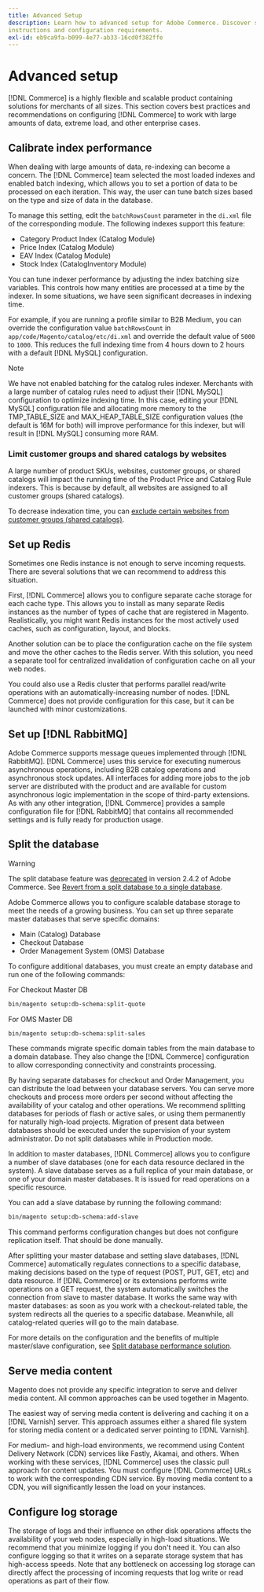 ```yaml
---
title: Advanced Setup
description: Learn how to advanced setup for Adobe Commerce. Discover step-by-step
instructions and configuration requirements.
exl-id: eb9ca9fa-b099-4e77-ab33-16cd0f382ffe
---
```

# Advanced setup

[!DNL Commerce] is a highly flexible and scalable product containing solutions for merchants of all sizes. This section covers best practices and recommendations on configuring [!DNL Commerce] to work with large amounts of data, extreme load, and other enterprise cases.

## Calibrate index performance

When dealing with large amounts of data, re-indexing can become a concern. The [!DNL Commerce] team selected the most loaded indexes and enabled batch indexing, which  allows you to set a portion of data to be processed on each iteration. This way, the user can tune batch sizes based on the type and size of data in the database.

To manage this setting, edit the `batchRowsCount` parameter in the `di.xml` file of the corresponding module. The following indexes support this feature:

*  Category Product Index (Catalog Module)
*  Price Index (Catalog Module)
*  EAV Index (Catalog Module)
*  Stock Index (CatalogInventory Module)

You can tune indexer performance by adjusting the index batching size variables. This controls how many entities are processed at a time by the indexer. In some situations, we have seen significant decreases in indexing time.

For example, if you are running a profile similar to B2B Medium, you can override the configuration value `batchRowsCount` in `app/code/Magento/catalog/etc/di.xml` and override the default value of `5000` to `1000`. This reduces the full indexing time from 4 hours down to 2 hours with a default [!DNL MySQL] configuration.

>[!NOTE]
>
>We have not enabled batching for the catalog rules indexer. Merchants with a large number of catalog rules need to adjust their [!DNL MySQL] configuration to optimize indexing time. In this case, editing your [!DNL MySQL] configuration file and allocating more memory to the TMP_TABLE_SIZE and MAX_HEAP_TABLE_SIZE configuration values (the default is 16M for both) will improve performance for this indexer, but will result in [!DNL MySQL] consuming more RAM.

### Limit customer groups and shared catalogs by websites

A large number of product SKUs, websites, customer groups, or shared catalogs will impact the running time of the Product Price and Catalog Rule indexers. This is because by default, all websites are assigned to all customer groups (shared catalogs).

To decrease indexation time, you can [exclude certain websites from customer groups (shared catalogs)](https://developer.adobe.com/commerce/php/development/components/indexing/optimization/#customer-group-limitations-by-websites).

## Set up Redis

Sometimes one Redis instance is not enough to serve incoming requests. There are several solutions that we can recommend to address this situation.

First, [!DNL Commerce] allows you to configure separate cache storage for each cache type. This allows you to install as many separate Redis instances as the number of types of cache that are registered in Magento. Realistically, you might want Redis instances for the most actively used caches, such as configuration, layout, and blocks.

Another solution can be to place the configuration cache on the file system and move the other caches to the Redis server. With this solution, you need a separate tool for centralized invalidation of configuration cache on all your web nodes.

You could also use a Redis cluster that performs parallel read/write operations with an automatically-increasing number of nodes. [!DNL Commerce] does not provide configuration for this case, but it can be launched with minor customizations.

## Set up [!DNL RabbitMQ]

Adobe Commerce supports message queues implemented through [!DNL RabbitMQ]. [!DNL Commerce] uses this service for executing numerous asynchronous operations, including B2B catalog operations and asynchronous stock updates. All interfaces for adding more jobs to the job server are distributed with the product and are available for custom asynchronous logic implementation in the scope of third-party extensions. As with any other integration, [!DNL Commerce] provides a sample configuration file for [!DNL RabbitMQ] that contains all recommended settings and is fully ready for production usage.

## Split the database

>[!WARNING]
>
>The split database feature was [deprecated](https://community.magento.com/t5/Magento-DevBlog/Deprecation-of-Split-Database-in-Magento-Commerce/ba-p/465187) in version 2.4.2 of Adobe Commerce. See [Revert from a split database to a single database](../configuration/storage/revert-split-database.md).

Adobe Commerce allows you to configure scalable database storage to meet the needs of a growing business. You can set up three separate master databases that serve specific domains:

*  Main (Catalog) Database
*  Checkout Database
*  Order Management System (OMS) Database

To configure additional databases, you must create an empty database and run one of the following commands:

For Checkout Master DB

```bash
bin/magento setup:db-schema:split-quote
```

For OMS Master DB

```bash
bin/magento setup:db-schema:split-sales
```

These commands migrate specific domain tables from the main database to a domain database. They also change the [!DNL Commerce] configuration to allow corresponding connectivity and constraints processing.

By having separate databases for checkout and Order Management, you can distribute the load between your database servers. You can serve more checkouts and process more orders per second without affecting the availability of your catalog and other operations. We recommend splitting databases for periods of flash or active sales, or using them permanently for naturally high-load projects. Migration of present data between databases should be executed under the supervision of your system administrator.  Do not split databases while in Production mode.

In addition to master databases, [!DNL Commerce] allows you to configure a number of slave databases (one for each data resource declared in the system). A slave database serves as a full replica of your main database, or one of your domain master databases. It is issued for read operations on a specific resource.

You can add a slave database by running the following command:

```bash
bin/magento setup:db-schema:add-slave
```

This command performs configuration changes but does not configure replication itself. That should be done manually.

After splitting your master database and setting slave databases, [!DNL Commerce] automatically regulates connections to a specific database, making decisions based on the type of request (POST, PUT, GET, etc) and data resource. If [!DNL Commerce] or its extensions performs write operations on a GET request, the system automatically switches the connection from slave to master database. It works the same way with master databases: as soon as you work with a checkout-related table, the system redirects all the queries to a specific database. Meanwhile, all catalog-related queries will go to the main database.

For more details on the configuration and the benefits of multiple master/slave configuration, see
[Split database performance solution](../configuration/storage/multi-master.md).

## Serve media content

Magento does not provide any specific integration to serve and deliver media content. All common approaches can be used together in Magento.

The easiest way of serving media content is delivering and caching it on a [!DNL Varnish] server. This approach assumes either a shared file system for storing media content or a dedicated server pointing to [!DNL Varnish].

For medium- and high-load environments, we recommend using Content Delivery Network (CDN) services like Fastly, Akamai, and others. When working with these services, [!DNL Commerce] uses the classic pull approach for content updates. You must configure [!DNL Commerce] URLs to work with the corresponding CDN service. By moving media content to a CDN, you will significantly lessen the load on your instances.

## Configure log storage

The storage of logs and their influence on other disk operations affects the availability of your web nodes, especially in high-load situations. We recommend that you minimize logging if you don't need it. You can also configure logging so that it writes on a separate storage system that has high-access speeds. Note that any bottleneck on accessing log storage can directly affect the processing of incoming requests that log write or read operations as part of their flow.
